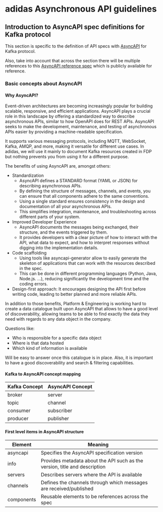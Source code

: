 # adidas Asynchronous API guidelines

## Introduction to AsyncAPI spec definitions for Kafka protocol

This section is specific to the definition of API specs with [AsyncAPI](https://www.asyncapi.com/) for Kafka protocol.

Also, take into account that across the section there will be multiple references to this [AsyncAPI reference spec](https://design.api.3stripes.io/apis/adidas/asyncapi-adoption-initiative/1.0.0) which is publicly available for reference. 

### Basic concepts about AsyncAPI

#### Why AsyncAPI?

Event-driven architectures are becoming increasingly popular for building scalable, responsive, and efficient applications. AsyncAPI plays a crucial role in this landscape by offering a standardized way to describe asynchronous APIs, similar to how OpenAPI does for REST APIs. AsyncAPI seeks to make the development, maintenance, and testing of asynchronous APIs easier by providing a machine-readable specification.

It supports various messaging protocols, including MQTT, WebSocket, Kafka, AMQP, and more, making it versatile for different use cases. In adidas, we will use it mainly to document Kafka resources created in FDP but nothing prevents you from using it for a different purpose.

The benefits of using AsyncAPI are, amongst others:

- Standardization
    - AsyncAPI defines a STANDARD format (YAML or JSON) for describing asynchronous APIs. 
    - By defining the structure of messages, channels, and events, you can ensure that all components adhere to the same conventions. 
    - Using a single standard ensures consistency in the design and documentation of all your asynchronous APIs. 
    - This simplifies integration, maintenance, and troubleshooting across different parts of your system.
- Improved Developer Experience
    - AsyncAPI documents the messages being exchanged, their structure, and the events triggered by them. 
    - It provides developers with a clear picture of how to interact with the API, what data to expect, and how to interpret responses without digging into the implementation details. 
- Code scaffolding
    - Using tools like asyncapi-generator allow to easily generate the skeleton of applications that can work with the resources described in the spec. 
    - This can be done in different programming languages (Python, Java, Node.js. ...), reducing significantly the development time and the coding errors.
- Design-first approach: It encourages designing the API first before writing code, leading to better planned and more reliable APIs.

In addition to those benefits, Platform & Engineering is working hard to create a data catalogue built upon AsyncAPI that allows to have a good level of discoverability, allowing teams to be able to find exactly the data they need with regards to any data object in the company.

Questions like:

- Who is responsible for a specific data object
- Where is that data hosted
- Which kind of information is available

Will be easy to answer once this catalogue is in place. Also, it is important to have a good discoverability and search & filtering capabilities.

#### Kafka to AsyncAPI concept mapping

|Kafka Concept|AsyncAPI Concept|
|-------------|----------------|
|broker|server|
|topic|channel|
|consumer|subscriber|
|producer|publisher|

#### First level items in AsyncAPI structure

|Element|Meaning|
|-------|-------|
|asyncapi|Specifies the AsyncAPI specification version|
|info|Provides metadata about the API such as the version, title and description|
|servers|Describes servers where the API is available|
|channels|Defines the channels through which messages are received/published|
|components|Reusable elements to be references across the spec|


